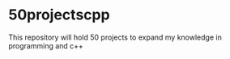 # 50projectscpp
This repository will hold 50 projects to expand my knowledge in programming and c++
